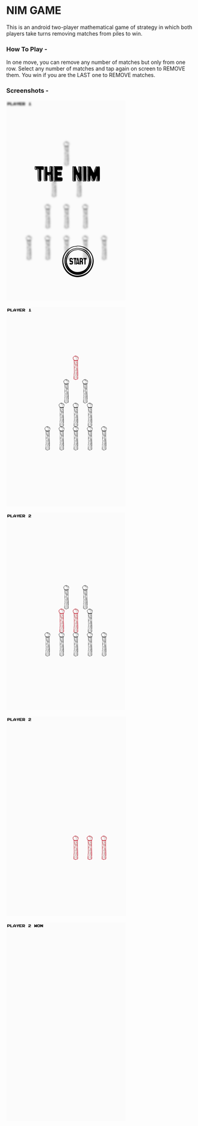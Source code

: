 # NIM GAME

This is an android two-player mathematical game of strategy in which both players take turns removing matches from piles to win.

### How To Play - 

In one move, you can remove any number of matches but only from one row. Select any number of matches and tap again on screen to REMOVE them. You win if you are the LAST one to REMOVE matches.


### Screenshots - 

![Screenshot](Screenshot_1.png)

![Screenshot](Screenshot_2.png)

![Screenshot](Screenshot_3.png)

![Screenshot](Screenshot_4.png)

![Screenshot](Screenshot_5.png)
